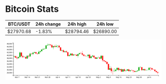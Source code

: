 # Bitcoin Stats

BTC/USDT|24h change|24h high|24h low|
|---|---|---|---|
|$27970.68|-1.83%|$28794.46|$26890.00|

<img src="./chart.svg">
